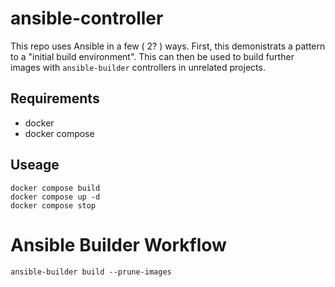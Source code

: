 # ansible-controller

This repo uses Ansible in a few ( 2? ) ways. First, this demonistrats a pattern to a "initial build environment". This can then be used to build further images with `ansible-builder` controllers in unrelated projects.

## Requirements

* docker
* docker compose

## Useage



```
docker compose build
docker compose up -d
docker compose stop
```

# Ansible Builder Workflow

```
ansible-builder build --prune-images
```